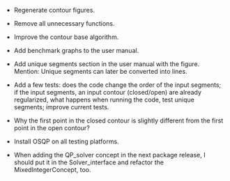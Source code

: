* Regenerate contour figures.
* Remove all unnecessary functions.
* Improve the contour base algorithm.
* Add benchmark graphs to the user manual.
* Add unique segments section in the user manual with the figure. Mention: Unique segments can later be converted into lines.
* Add a few tests: does the code change the order of the input segments; if the input segments, an input contour (closed/open)
  are already regularized, what happens when running the code, test unique segments; improve current tests.
* Why the first point in the closed contour is slightly different from the first point in the open contour?

* Install OSQP on all testing platforms.
* When adding the QP_solver concept in the next package release, I should put it in the Solver_interface and refactor the MixedIntegerConcept, too.
